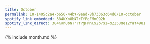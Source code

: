 ```yaml
---
title: October
permalink: 10-1405c2a4-b650-44b9-9ead-8b73363c64d6/10-october
spotify_link_embedded: 384KXn8bNTrTfPgFMnC92b
spotify_link_direct: 384KXn8bNTrTfPgFMnC92b?si=d2258de12faf4981
---
```

{% include month.md %}
